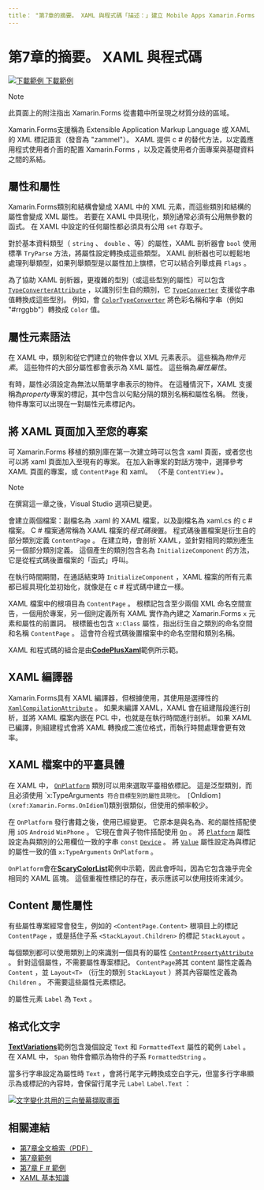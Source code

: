```yaml
---
title： "第7章的摘要。 XAML 與程式碼「描述：」建立 Mobile Apps Xamarin.Forms ：第7章的摘要。 XAML 與程式碼 "ms. 生產： xamarin ms. 技術： xamarin assetid： E91F387B-CE90-481C-8D90-CB25519BFD2B author： davidbritch ms-chap： dabritch ms. date： 07/19/2018 no-loc： [ Xamarin.Forms ， Xamarin.Essentials ]
---
```


# <a name="summary-of-chapter-7-xaml-vs-code"></a>第7章的摘要。 XAML 與程式碼

[![下載範例 ](~/media/shared/download.png) 下載範例](https://github.com/xamarin/xamarin-forms-book-samples/tree/master/Chapter07)

> [!NOTE]
> 此頁面上的附注指出 Xamarin.Forms 從書籍中所呈現之材質分歧的區域。

Xamarin.Forms支援稱為 Extensible Application Markup Language 或 XAML 的 XML 標記語言（發音為 "zammel"）。 XAML 提供 c # 的替代方法，以定義應用程式使用者介面的配置 Xamarin.Forms ，以及定義使用者介面專案與基礎資料之間的系結。

## <a name="properties-and-attributes"></a>屬性和屬性

Xamarin.Forms類別和結構會變成 XAML 中的 XML 元素，而這些類別和結構的屬性會變成 XML 屬性。 若要在 XAML 中具現化，類別通常必須有公用無參數的函式。 在 XAML 中設定的任何屬性都必須具有公用 `set` 存取子。

對於基本資料類型（ `string` 、 `double` 、等）的屬性，XAML 剖析器會 `bool` 使用標準 `TryParse` 方法，將屬性設定轉換成這些類型。 XAML 剖析器也可以輕鬆地處理列舉類型，如果列舉類型是以屬性加上旗標，它可以結合列舉成員 `Flags` 。

為了協助 XAML 剖析器，更複雜的型別（或這些型別的屬性）可以包含 [`TypeConverterAttribute`](xref:Xamarin.Forms.TypeConverterAttribute) ，以識別衍生自的類別，它 [`TypeConverter`](xref:Xamarin.Forms.TypeConverter) 支援從字串值轉換成這些型別。 例如，會 [`ColorTypeConverter`](xref:Xamarin.Forms.ColorTypeConverter) 將色彩名稱和字串（例如 "#rrggbb"）轉換成 `Color` 值。

## <a name="property-element-syntax"></a>屬性元素語法

在 XAML 中，類別和從它們建立的物件會以 XML 元素表示。 這些稱為*物件元素*。 這些物件的大部分屬性都會表示為 XML 屬性。 這些稱為*屬性屬性*。

有時，屬性必須設定為無法以簡單字串表示的物件。 在這種情況下，XAML 支援稱為*property*專案的標記，其中包含以句點分隔的類別名稱和屬性名稱。 然後，物件專案可以出現在一對屬性元素標記內。

## <a name="adding-a-xaml-page-to-your-project"></a>將 XAML 頁面加入至您的專案

可 Xamarin.Forms 移植的類別庫在第一次建立時可以包含 xaml 頁面，或者您也可以將 xaml 頁面加入至現有的專案。 在加入新專案的對話方塊中，選擇參考 XAML 頁面的專案，或 `ContentPage` 和 xaml。 （不是 `ContentView` ）。

> [!NOTE]
> 在撰寫這一章之後，Visual Studio 選項已變更。

會建立兩個檔案：副檔名為 .xaml 的 XAML 檔案，以及副檔名為 xaml.cs 的 c # 檔案。 C # 檔案通常稱為 XAML 檔案的*程式碼後*置。 程式碼後置檔案是衍生自的部分類別定義 `ContentPage` 。 在建立時，會剖析 XAML，並針對相同的類別產生另一個部分類別定義。 這個產生的類別包含名為 `InitializeComponent` 的方法，它是從程式碼後置檔案的「函式」呼叫。

在執行時間期間，在通話結束時 `InitializeComponent` ，XAML 檔案的所有元素都已經具現化並初始化，就像是在 c # 程式碼中建立一樣。

XAML 檔案中的根項目為 `ContentPage` 。 根標記包含至少兩個 XML 命名空間宣告，一個用於專案，另一個則定義所有 XAML 實作為內建之 Xamarin.Forms `x` 元素和屬性的前置詞。 根標籤也包含 `x:Class` 屬性，指出衍生自之類別的命名空間和名稱 `ContentPage` 。 這會符合程式碼後置檔案中的命名空間和類別名稱。

XAML 和程式碼的組合是由[**CodePlusXaml**](https://github.com/xamarin/xamarin-forms-book-samples/tree/master/Chapter07)範例所示範。

## <a name="the-xaml-compiler"></a>XAML 編譯器

Xamarin.Forms具有 XAML 編譯器，但根據使用，其使用是選擇性的 [`XamlCompilationAttribute`](xref:Xamarin.Forms.Xaml.XamlCompilationAttribute) 。 如果未編譯 XAML，XAML 會在組建階段進行剖析，並將 XAML 檔案內嵌在 PCL 中，也就是在執行時間進行剖析。 如果 XAML 已編譯，則組建程式會將 XAML 轉換成二進位格式，而執行時間處理會更有效率。

## <a name="platform-specificity-in-the-xaml-file"></a>XAML 檔案中的平臺具體

在 XAML 中， [`OnPlatform`](xref:Xamarin.Forms.OnPlatform`1) 類別可以用來選取平臺相依標記。 這是泛型類別，而且必須使用 `x:TypeArguments` 符合目標型別的屬性具現化。 [`OnIdiom`](xref:Xamarin.Forms.OnIdiom`1)類別很類似，但使用的頻率較少。

在 `OnPlatform` 發行書籍之後，使用已經變更。 它原本是與名為、和的屬性搭配使用 `iOS` `Android` `WinPhone` 。 它現在會與子物件搭配使用 [`On`](xref:Xamarin.Forms.On) 。 將 [`Platform`](xref:Xamarin.Forms.On.Platform) 屬性設定為與類別的公用欄位一致的字串 `const` [`Device`](xref:Xamarin.Forms.Device) 。 將 [`Value`](xref:Xamarin.Forms.On.Value) 屬性設定為與標記的屬性一致的值 `x:TypeArguments` `OnPlatform` 。

`OnPlatform`會在[**ScaryColorList**](https://github.com/xamarin/xamarin-forms-book-samples/tree/master/Chapter07/ScaryColorList)範例中示範，因此會呼叫，因為它包含幾乎完全相同的 XAML 區塊。 這個重複性標記的存在，表示應該可以使用技術來減少。

## <a name="the-content-property-attributes"></a>Content 屬性屬性

有些屬性專案經常會發生，例如的 `<ContentPage.Content>` 根項目上的標記 `ContentPage` ，或是括住子系 `<StackLayout.Children>` 的標記 `StackLayout` 。

每個類別都可以使用類別上的來識別一個具有的屬性 [`ContentPropertyAttribute`](xref:Xamarin.Forms.ContentPropertyAttribute) 。 針對這個屬性，不需要屬性專案標記。 `ContentPage`將其 content 屬性定義為 `Content` ，並 `Layout<T>` （衍生的類別 `StackLayout` ）將其內容屬性定義為 `Children` 。 不需要這些屬性元素標記。

的屬性元素 `Label` 為 `Text` 。

## <a name="formatted-text"></a>格式化文字

[**TextVariations**](https://github.com/xamarin/xamarin-forms-book-samples/tree/master/Chapter07/TextVariations)範例包含幾個設定 `Text` 和 `FormattedText` 屬性的範例 `Label` 。 在 XAML 中， `Span` 物件會顯示為物件的子系 `FormattedString` 。

 當多行字串設定為屬性時 `Text` ，會將行尾字元轉換成空白字元，但當多行字串顯示為或標記的內容時，會保留行尾字元 `Label` `Label.Text` ：

 [![文字變化共用的三向螢幕擷取畫面](images/ch07fg03-small.png "格式化的文字變化")](images/ch07fg03-large.png#lightbox "格式化的文字變化")

## <a name="related-links"></a>相關連結

- [第7章全文檢索（PDF）](https://download.xamarin.com/developer/xamarin-forms-book/XamarinFormsBook-Ch07-Apr2016.pdf)
- [第7章範例](https://github.com/xamarin/xamarin-forms-book-samples/tree/master/Chapter07)
- [第7章 F # 範例](https://github.com/xamarin/xamarin-forms-book-samples/tree/master/Chapter07/FS/CodePlusXaml)
- [XAML 基本知識](~/xamarin-forms/xaml/xaml-basics/index.md)
